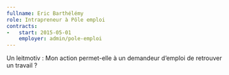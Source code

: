 ```yaml
---
fullname: Eric Barthélémy
role: Intrapreneur à Pôle emploi
contracts:
-   start: 2015-05-01
    employer: admin/pole-emploi
---
```

Un leitmotiv : Mon action permet-elle à un demandeur d’emploi de retrouver un travail ?
